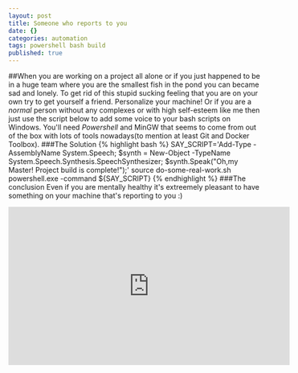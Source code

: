 ```yaml
---
layout: post
title: Someone who reports to you
date: {}
categories: automation
tags: powershell bash build
published: true
---
```




##When
you are working on a project all alone or if you just happened to be in a huge team where you are the smallest fish in the pond you can became sad and lonely. To get rid of this stupid sucking feeling that you are on your own try to get yourself a friend. Personalize your machine! Or if you are a *normal* person without any complexes or with high self-esteem like me then just use the script below to add some voice to your bash scripts on Windows. You'll need *Powershell* and MinGW that seems to come from out of the box with lots of tools nowadays(to mention at least Git and Docker Toolbox).
###The Solution
{% highlight bash %}
SAY_SCRIPT='Add-Type -AssemblyName System.Speech; $synth = New-Object -TypeName System.Speech.Synthesis.SpeechSynthesizer; $synth.Speak("Oh,my Master! Project build is complete!");'
source do-some-real-work.sh
powershell.exe -command ${SAY_SCRIPT}
{% endhighlight %}
###The conclusion
Even if you are mentally healthy it's extreemely pleasant to have something on your machine that's reporting to you :)

<iframe width="560" height="315" src="https://www.youtube.com/embed/hkwcehPhOXw" frameborder="0" allowfullscreen></iframe>
